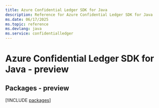 ```yaml
---
title: Azure Confidential Ledger SDK for Java
description: Reference for Azure Confidential Ledger SDK for Java
ms.date: 06/17/2025
ms.topic: reference
ms.devlang: java
ms.service: confidentialledger
---
```

# Azure Confidential Ledger SDK for Java - preview
## Packages - preview
[!INCLUDE [packages](confidential-ledger-index.md)]